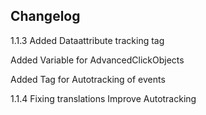 ## Changelog

1.1.3
Added Dataattribute tracking tag

Added Variable for AdvancedClickObjects

Added Tag for Autotracking of events

1.1.4
Fixing translations
Improve Autotracking
